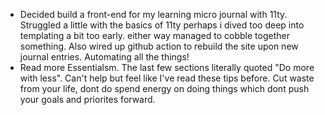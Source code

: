 - Decided build a front-end for my learning micro journal with 11ty. Struggled a little with the basics of 11ty perhaps i dived too deep into templating a bit too early. either way managed to cobble together something. Also wired up github action to rebuild the site upon new journal entries. Automating all the things!
- Read more Essentialsm. The last few sections literally quoted "Do more with less". Can't help but feel like I've read these tips before. Cut waste from your life, dont do spend energy on doing things which dont push your goals and priorites forward.
